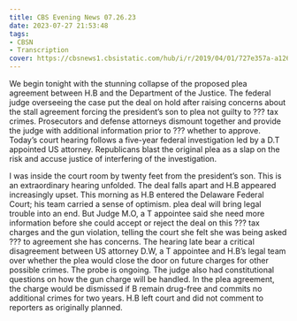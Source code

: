 ```yaml
---
title: CBS Evening News 07.26.23
date: 2023-07-27 21:53:48
tags:
- CBSN
- Transcription
cover: https://cbsnews1.cbsistatic.com/hub/i/r/2019/04/01/727e357a-a126-4138-a2c5-4d3222669d57/thumbnail/640x360/3ff2761028dc5c65cc4f07acd54bcd5c/cbsn2-logo-1920x1080.jpg
---
```

We begin tonight with the stunning collapse of the proposed plea agreement between H.B and the Department of the Justice. The federal judge overseeing the case put the deal on hold after raising concerns about the stall agreement forcing the president’s son to plea not guilty to ??? tax crimes. Prosecutors and defense attorneys dismount together and provide the judge with additional information prior to ??? whether to approve. Today’s court hearing follows a five-year federal investigation led by a D.T appointed US attorney. Republicans blast the original plea as a slap on the risk and accuse justice of interfering of the investigation. 

I was inside the court room by twenty feet from the president’s son. This is an extraordinary hearing unfolded. The deal falls apart and H.B appeared increasingly upset. This morning as H.B entered the Delaware Federal Court; his team carried a sense of optimism. plea deal will bring legal trouble into an end. But Judge M.O, a T appointee said she need more information before she could accept or reject the deal on this ??? tax charges and the gun violation, telling the court she felt she was being asked ??? to agreement she has concerns. The hearing late bear a critical disagreement between US attorney D.W, a T appointee and H.B’s legal team over whether the plea would close the door on future charges for other possible crimes. The probe is ongoing. The judge also had constitutional questions on how the gun charge will be handled. In the plea agreement, the charge would be dismissed if B remain drug-free and commits no additional crimes for two years. H.B left court and did not comment to reporters as originally planned. 
